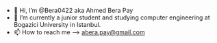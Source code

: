 - 👋 Hi, I’m @Bera0422 aka Ahmed Bera Pay
- 🌱 I’m currently a junior student and studying computer engineering at Bogazici University in Istanbul.
- 📫 How to reach me --> abera.pay@gmail.com

